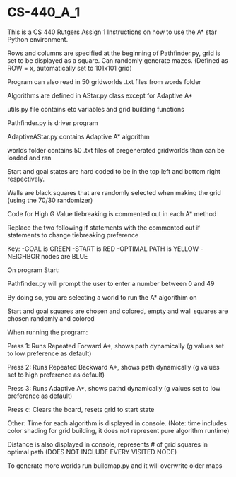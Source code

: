 # CS-440_A_1
This is a CS 440 Rutgers Assign 1
Instructions on how to use the A* star Python environment.

Rows and columns are specified at the beginning of Pathfinder.py, grid is set to be displayed as a square.
Can randomly generate mazes.
(Defined as ROW = x, automatically set to 101x101 grid)

Program can also read in 50 gridworlds .txt files from words folder


Algorithms are defined in AStar.py class except for Adaptive A*

utils.py file contains etc variables and grid building functions

Pathfinder.py is driver program

AdaptiveAStar.py contains Adaptive A* algorithm

worlds folder contains 50 .txt files of pregenerated gridworlds than can be loaded and ran


Start and goal states are hard coded to be in the top left and bottom right respectively.

Walls are black squares that are randomly selected when making the grid (using the 70/30 randomizer)

Code for High G Value tiebreaking is commented out in each A* method

Replace the two following if statements with the commented out if statements to change tiebreaking preference

Key:
-GOAL is GREEN
-START is RED
-OPTIMAL PATH is YELLOW
-NEIGHBOR nodes are BLUE


On program Start:

Pathfinder.py will prompt the user to enter a number between 0 and 49

By doing so, you are selecting a world to run the A* algorithim on

Start and goal squares are chosen and colored, empty and wall squares are chosen randomly and colored



When running the program:

Press 1: Runs Repeated Forward A*, shows path dynamically (g values set to low preference as default)

Press 2: Runs Repeated Backward A*, shows path dynamically (g values set to high preference as default)

Press 3: Runs Adaptive A*, shows pathd dynamically (g values set to low preference as default)

Press c: Clears the board, resets grid to start state


Other:
Time for each algorithm is displayed in console. (Note: time includes color shading for grid building, it does not represent pure algorithm runtime)

Distance is also displayed in console, represents # of grid squares in optimal path (DOES NOT INCLUDE EVERY VISITED NODE)

To generate more worlds run buildmap.py and it will overwrite older maps
